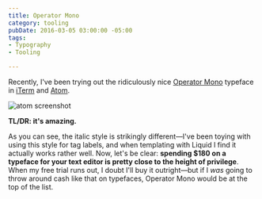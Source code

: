 ```yaml
---
title: Operator Mono
category: tooling
pubDate: 2016-03-05 03:00:00 -05:00
tags:
- Typography
- Tooling

---
```

Recently, I've been trying out the ridiculously nice [Operator Mono](http://www.typography.com/blog/introducing-operator/) typeface in [iTerm](https://www.iterm2.com) and [Atom](https://atom.io).

![atom screenshot](/images/operator.jpg)

**TL/DR: it's amazing.**

As you can see, the italic style is strikingly different—I've been toying with using this style for tag labels, and when templating with Liquid I find it actually works rather well. Now, let's be clear: **spending $180 on a typeface for your text editor is pretty close to the height of privilege**. When my free trial runs out, I doubt I'll buy it outright—but if I _was_ going to throw around cash like that on typefaces, Operator Mono would be at the top of the list.
